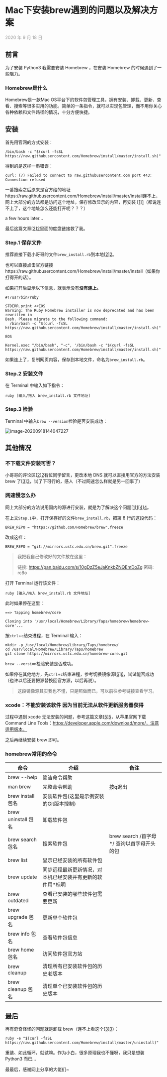 # Mac下安装brew遇到的问题以及解决方案
<p style="font-size: 14px; color:#999999;">2020 年 9 月 18 日</p>


## 前言

为了安装 Python3 我需要安装 Homebrew ，在安装 Homebrew 的时候遇到了一些阻力。

### Homebrew是什么

Homebrew是一款Mac OS平台下的软件包管理工具，拥有安装、卸载、更新、查看、搜索等很多实用的功能。简单的一条指令，就可以实现包管理，而不用你关心各种依赖和文件路径的情况，十分方便快捷。



## 安装

首先用官网的方式安装：

```
/bin/bash -c "$(curl -fsSL https://raw.githubusercontent.com/Homebrew/install/master/install.sh)"
```

得到的是这样一串错误：

```
curl: (7) Failed to connect to raw.githubusercontent.com port 443: Connection refused
```

一番搜索之后原来是官方给的地址https://raw.githubusercontent.com/Homebrew/install/master/install连不上，网上大部分的方法都是访问这个地址，保存修改显示的内容，再安装 [[1]][1]（都说连不上了，这个地址怎么还能打开呢？？？）

a few hours later...

最后这篇文章[[2]][2]里面的度盘链接救了我。

### Step.1 保存文件

推荐直接下载小哥哥的文件`brew_install.rb`到本地[[2]][2]。

也可以直接点击官方链接https://raw.githubusercontent.com/Homebrew/install/master/install（如果你打得开的话）。

如果打开后显示以下信息，就表示没有**没有连上。**

```
#!/usr/bin/ruby

STDERR.print <<EOS
Warning: The Ruby Homebrew installer is now deprecated and has been rewritten in
Bash. Please migrate to the following command:
  /bin/bash -c "$(curl -fsSL https://raw.githubusercontent.com/Homebrew/install/master/install.sh)"

EOS

Kernel.exec "/bin/bash", "-c", '/bin/bash -c "$(curl -fsSL https://raw.githubusercontent.com/Homebrew/install/master/install.sh)"'
```

如果连上了，复制网页内容，保存到本地文件，命名为`brew_install.rb`。

### Step.2 安装文件

在 Terminal 中输入如下指令：

```
ruby [输入/拖入 brew_install.rb 文件地址]
```

### Step.3 检验

Terminal 中输入`brew --version`检验是否安装成功：

![image-20200918144047227](https://tva1.sinaimg.cn/large/007S8ZIlly1giusrj1oxoj30qm02igmp.jpg)



## 其他情况

### 不下载文件安装可否？

小哥哥的评论区[[2]][2]有位同学留言，更改本地 DNS 就可以直接用官方的方法安装 brew 了[[3]][3]，试了下可行的，感人（不过网速怎么样就是另一回事了）

### 网速慢怎么办

网上大部分的方法说用国内的源进行安装，就是为了解决这个问题[[1]][1][[4]][4]。

在上文`Step.1`中，打开保存好的文件`brew_install.rb`，把第 8 行的这段代码：

```
BREW_REPO = "https://github.com/Homebrew/brew".freeze
```

改成这样：

```
BREW_REPO = "git://mirrors.ustc.edu.cn/brew.git".freeze
```

> 我把我自己修改好的文件放在这里：
>
> 链接: https://pan.baidu.com/s/10gDzZ5eJaKnkbZNQEmDoZg  密码: rc8o

打开 Terminal 运行该文件：

```
ruby [输入/拖入 brew_install.rb 文件地址]
```

此时如果停在这里：

```
==> Tapping homebrew/core

Cloning into '/usr/local/Homebrew/Library/Taps/homebrew/homebrew-core'...
```

按`ctrl`+`c`结束进程，在 Terminal 输入：

```
mkdir -p /usr/local/Homebrew/Library/Taps/homebrew/
cd /usr/local/Homebrew/Library/Taps/homebrew
git clone https://mirrors.ustc.edu.cn/homebrew-core.git
```

`brew --version`检验安装是否成功。



如果停在其他地方，先`ctrl`+`c`结束进程，参考切换镜像源[[6]][6]，试试能否成功（也许以后还要把源替换回官方源，以后再说）。

> 这段镜像源其实我也不懂，只是照做而已，可以前往参考链接查看学习。

### xcode：不能安装该软件 因为当前无法从软件更新服务器获得

过程中遇到 xcode 无法安装的问题，参考这篇文章[[5]][5]，从苹果官网下载 Command Line Tools：https://developer.apple.com/download/more/，注意适用版本。

之后再继续安装 brew 即可。

### homebrew常用的命令

| **命令**            | **介绍**                                                  | **备注**                                   |
| ------------------- | --------------------------------------------------------- | ------------------------------------------ |
| brew --help         | 简洁命令帮助                                              |                                            |
| man brew            | 完整命令帮助                                              | 按q退出                                    |
| brew install 包名   | 安装软件包(这里是示例安装的Git版本控制)                   |                                            |
| brew uninstall 包名 | 卸载软件包                                                |                                            |
| brew search 包名    | 搜索软件包                                                | brew search /首字母*/ 查询以首字母开头的包 |
| brew list           | 显示已经安装的所有软件包                                  |                                            |
| brew update         | 同步远程最新更新情况，对本机已经安装并有更新的软件用*标明 |                                            |
| brew outdated       | 查看已安装的哪些软件包需要更新                            |                                            |
| brew upgrade 包名   | 更新单个软件包                                            |                                            |
| brew info 包名      | 查看软件包信息                                            |                                            |
| brew home 包名      | 访问软件包官方站                                          |                                            |
| brew cleanup        | 清理所有已安装软件包的历史老版本                          |                                            |
| brew cleanup 包名   | 清理单个已安装软件包的历史版本                            |                                            |



## 最后

再有奇奇怪怪的问题就是卸载 brew（连不上看这个[[3]][3]）：

```
ruby -e "$(curl -fsSL https://raw.githubusercontent.com/Homebrew/install/master/uninstall)"
```

重装、如此循环，就试嘛。作为小白，很多原理我也不懂呀，我只是想装 Python3 而已...

最最后，感谢网上分享的大佬们~



[1]:https://blog.csdn.net/WizardtoH/article/details/104744008	"homebrew最新国内源安装方法（2020年3月）"
[2]:https://blog.csdn.net/u012400885/article/details/103849472	"Homebrew | curl: (7) Failed to connect to raw.githubusercontent.com port 443: Connection refused"
[3]:https://blog.csdn.net/bryong/article/details/108374261	"HomeBrew|curl: (7) Failed to connect to raw.githubusercontent.com port 443: Connection refused的解决方案"
[4]:https://juejin.im/post/6844903782589923335Mac	"HomeBrew国内镜像安装方法"
[5]:https://wxiangqian.github.io/2020/07/07/MacOS/Mac%E4%B8%8B%E5%AE%89%E8%A3%85brew%E9%81%87%E5%88%B0%E7%9A%84%E9%97%AE%E9%A2%98%E4%BB%A5%E5%8F%8A%E8%A7%A3%E5%86%B3%E6%96%B9%E6%A1%88/	"Mac下安装brew遇到的问题以及解决方案"
[6]:https://blog.csdn.net/lwplwf/article/details/79097565	"Mac下更换Homebrew镜像源"

